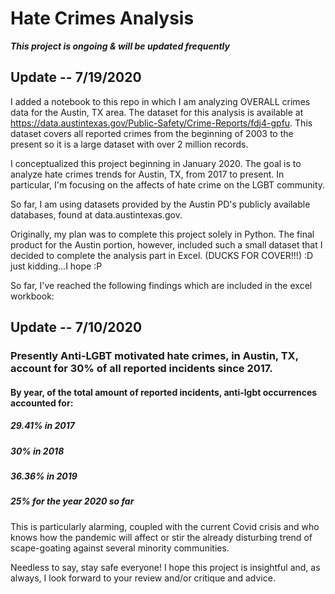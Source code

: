 # Hate Crimes Analysis

***This project is ongoing & will be updated frequently***

## Update -- 7/19/2020
I added a notebook to this repo in which I am analyzing OVERALL crimes data for the Austin, TX area. The dataset for this analysis is available at https://data.austintexas.gov/Public-Safety/Crime-Reports/fdj4-gpfu. This dataset covers all reported crimes from the beginning of 2003 to the present so it is a large dataset with over 2 million records. 

I conceptualized this project beginning in  January 2020. The goal is to analyze hate crimes trends for Austin, TX, from 2017 to present. In particular, I'm focusing on the affects of hate crime on the LGBT community. 

So far, I am using datasets provided by the Austin PD's publicly available databases, found at data.austintexas.gov. 

Originally, my plan was to complete this project solely in Python. The final product for the Austin portion, however, included such a small dataset that I decided to complete the analysis part in Excel. (DUCKS FOR COVER!!!) :D just kidding...I hope :P 

So far, I've reached the following findings which are included in the excel workbook: 

## **Update -- 7/10/2020**
### Presently Anti-LGBT motivated hate crimes, in Austin, TX, account for 30% of all reported incidents since 2017. 
#### By year, of the total amount of reported incidents, anti-lgbt occurrences accounted for:
##### 29.41% in 2017
##### 30% in 2018
##### 36.36% in 2019
##### 25% for the year 2020 so far

This is particularly alarming, coupled with the current Covid crisis and who knows how the pandemic will affect or stir the already disturbing trend of scape-goating against several minority communities. 

Needless to say, stay safe everyone! I hope this project is insightful and, as always, I look forward to your review and/or critique and advice. 
